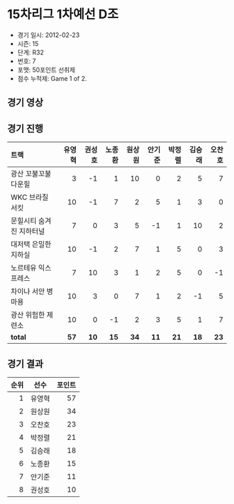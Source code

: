 # 15차리그 1차예선 D조

- 경기 일시: 2012-02-23
- 시즌: 15
- 단계: R32
- 번호: 7
- 포맷: 50포인트 선취제
- 점수 누적제: Game 1 of 2.





## 경기 영상
## 경기 진행

| 트랙 | 유영혁 | 권성호 | 노종환 | 원상원 | 안기준 | 박정렬 | 김승래 | 오찬호 |
|:---|---:|---:|---:|---:|---:|---:|---:|---:|
| 광산 꼬불꼬불 다운힐 | 3 | -1 | 1 | 10 | 0 | 2 | 5 | 7 |
| WKC 브라질 서킷 | 10 | -1 | 7 | 2 | 5 | 1 | 3 | 0 |
| 문힐시티 숨겨진 지하터널 | 7 | 0 | 3 | 5 | -1 | 1 | 10 | 2 |
| 대저택 은밀한 지하실 | 10 | -1 | 2 | 7 | 1 | 5 | 0 | 3 |
| 노르테유 익스프레스 | 7 | 10 | 3 | 1 | 2 | 5 | 0 | -1 |
| 차이나 서안 병마용 | 10 | 3 | 0 | 7 | 1 | 2 | -1 | 5 |
| 광산 위험한 제련소 | 10 | 0 | -1 | 2 | 3 | 5 | 1 | 7 |
| __total__ | __57__ | __10__ | __15__ | __34__ | __11__ | __21__ | __18__ | __23__ |




## 경기 결과

| 순위 | 선수 | 포인트 |
|---:|:---:|---:|
| 1 | 유영혁 | 57 |
| 2 | 원상원 | 34 |
| 3 | 오찬호 | 23 |
| 4 | 박정렬 | 21 |
| 5 | 김승래 | 18 |
| 6 | 노종환 | 15 |
| 7 | 안기준 | 11 |
| 8 | 권성호 | 10 |


